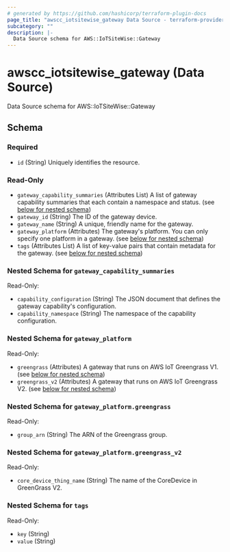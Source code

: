 ```yaml
---
# generated by https://github.com/hashicorp/terraform-plugin-docs
page_title: "awscc_iotsitewise_gateway Data Source - terraform-provider-awscc"
subcategory: ""
description: |-
  Data Source schema for AWS::IoTSiteWise::Gateway
---
```


# awscc_iotsitewise_gateway (Data Source)

Data Source schema for AWS::IoTSiteWise::Gateway



<!-- schema generated by tfplugindocs -->
## Schema

### Required

- `id` (String) Uniquely identifies the resource.

### Read-Only

- `gateway_capability_summaries` (Attributes List) A list of gateway capability summaries that each contain a namespace and status. (see [below for nested schema](#nestedatt--gateway_capability_summaries))
- `gateway_id` (String) The ID of the gateway device.
- `gateway_name` (String) A unique, friendly name for the gateway.
- `gateway_platform` (Attributes) The gateway's platform. You can only specify one platform in a gateway. (see [below for nested schema](#nestedatt--gateway_platform))
- `tags` (Attributes List) A list of key-value pairs that contain metadata for the gateway. (see [below for nested schema](#nestedatt--tags))

<a id="nestedatt--gateway_capability_summaries"></a>
### Nested Schema for `gateway_capability_summaries`

Read-Only:

- `capability_configuration` (String) The JSON document that defines the gateway capability's configuration.
- `capability_namespace` (String) The namespace of the capability configuration.


<a id="nestedatt--gateway_platform"></a>
### Nested Schema for `gateway_platform`

Read-Only:

- `greengrass` (Attributes) A gateway that runs on AWS IoT Greengrass V1. (see [below for nested schema](#nestedatt--gateway_platform--greengrass))
- `greengrass_v2` (Attributes) A gateway that runs on AWS IoT Greengrass V2. (see [below for nested schema](#nestedatt--gateway_platform--greengrass_v2))

<a id="nestedatt--gateway_platform--greengrass"></a>
### Nested Schema for `gateway_platform.greengrass`

Read-Only:

- `group_arn` (String) The ARN of the Greengrass group.


<a id="nestedatt--gateway_platform--greengrass_v2"></a>
### Nested Schema for `gateway_platform.greengrass_v2`

Read-Only:

- `core_device_thing_name` (String) The name of the CoreDevice in GreenGrass V2.



<a id="nestedatt--tags"></a>
### Nested Schema for `tags`

Read-Only:

- `key` (String)
- `value` (String)


